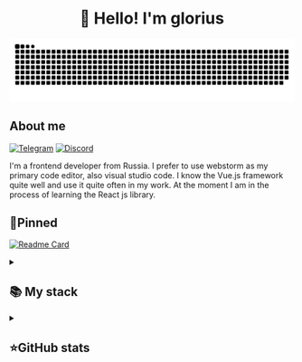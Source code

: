 <h1 align="center">👋 Hello! I'm glorius </h1>

![snake gif](https://github.com/gloriusweb/gloriusweb/blob/output/github-contribution-grid-snake.svg)

## About me
[![Telegram](https://img.shields.io/badge/-Telegram-2CA5E0?style=flat&logo=telegram&logoColor=white)](https://tlgg.ru/glorius2248)
[![Discord](https://img.shields.io/badge/-Discord-7289DA?style=flat&logo=discord&logoColor=white)](https://discord.gg/ccpxf5REuU)

I'm a frontend developer from Russia. I prefer to use webstorm as my primary code editor, also visual studio code. I know the Vue.js framework quite well and use it quite often in my work. At the moment I am in the process of learning the React js library.

## 📌Pinned
[![Readme Card](https://github-readme-stats.vercel.app/api/pin/?username=gloriusweb&repo=ggdash&theme=dracula&bg_color=00000000&)](https://github.com/gloriusweb/ggdash)


<details align="left">
  <summary><h2><b>📚 My stack</b></h2></summary>
  <p>
    <h3>Langs</h3>
    <img src="https://skillicons.dev/icons?i=javascript,py,php,mysql&perline=7" />
    <h3>Frameworks / Tools</h3>
    <img src="https://skillicons.dev/icons?i=linux,react,vue,docker,bootstrap,ps,figma,git&perline=7" />
    <h3>Software</h3>
    <img src="https://skillicons.dev/icons?i=vscode,visualstudio&perline=7" />
    <br>
  </p>
</details>


<details align="left">
  <summary><h2><b>⭐GitHub stats</b></h2></summary>
  <p>
   <img src="https://github-readme-stats.vercel.app/api/top-langs/?username=gloriusweb&theme=dracula&layout=compact&hide_border=true&bg_color=00000000" />
   <br>
   <img src="https://github-readme-stats.vercel.app/api?username=gloriusweb&count_private=true&show_icons=true&theme=dracula&hide_border=true&bg_color=00000000" />
  </p>
</details>

